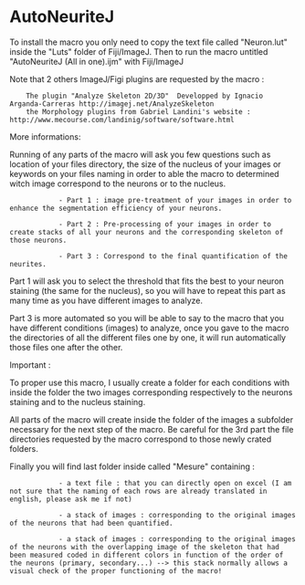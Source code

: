 # AutoNeuriteJ 

To install the macro you only need to copy the text file called "Neuron.lut" inside the "Luts" folder of Fiji/ImageJ.
Then to run the macro untitled "AutoNeuriteJ (All in one).ijm" with Fiji/ImageJ

Note that 2 others ImageJ/Figi plugins are requested by the macro :

        The plugin "Analyze Skeleton 2D/3D"  Developped by Ignacio Arganda-Carreras http://imagej.net/AnalyzeSkeleton
        the Morphology plugins from Gabriel Landini's website : http://www.mecourse.com/landinig/software/software.html
        










        
More informations:

Running of any parts of the macro will ask you few questions such as location of your files directory, the size of the nucleus of your images or keywords on your files naming in order to able the macro to determined witch image correspond to the neurons or to the nucleus.

                - Part 1 : image pre-treatment of your images in order to enhance the segmentation efficiency of your neurons.

                - Part 2 : Pre-processing of your images in order to create stacks of all your neurons and the corresponding skeleton of those neurons.

                - Part 3 : Correspond to the final quantification of the neurites.

Part 1 will ask you to select the threshold that fits the best to your neuron staining (the same for the nucleus), so you will have to repeat this part as many time as you have different images to analyze.

Part 3 is more automated so you will be able to say to the macro that you have different conditions (images) to analyze, once you gave to the macro the directories of all the different files one by one, it will run automatically those files one after the other.

 

Important :

To proper use this macro, I usually create a folder for each conditions with inside the folder the two images corresponding respectively to the neurons staining and to the nucleus staining.

All parts of the macro will create inside the folder of the images a subfolder necessary for the next step of the macro. Be careful for the 3rd part the file directories requested by the macro correspond to those newly crated folders.  

Finally you will find last folder inside called "Mesure" containing :

                - a text file : that you can directly open on excel (I am not sure that the naming of each rows are already translated in english, please ask me if not)

                - a stack of images : corresponding to the original images of the neurons that had been quantified.

                - a stack of images : corresponding to the original images of the neurons with the overlapping image of the skeleton that had been measured coded in different colors in function of the order of the neurons (primary, secondary...) --> this stack normally allows a visual check of the proper functioning of the macro!
